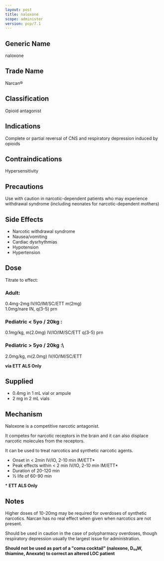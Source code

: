 ```yaml
---
layout: post
title: naloxone
scope: administer
version: pcp/7.1
---
```


## Generic Name

naloxone

## Trade Name

Narcan®

## Classification

Opioid antagonist

## Indications

Complete or partial reversal of CNS and respiratory depression induced by opioids

## Contraindications

Hypersensitivity

## Precautions

Use with caution in narcotic-dependent patients who may experience withdrawal syndrome (including neonates for narcotic-dependent mothers)

## Side Effects

- Narcotic withdrawal syndrome
- Nausea/vomiting
- Cardiac dysrhythmias
- Hypotension
- Hypertension

## Dose

Titrate to effect:

### Adult:
0.4mg-2mg IV/IO/IM/SC/ETT m(2mg)\
1.0mg/nare IN, q(3-5) prn

### Pediatric < 5yo / 20kg :
0.1mg/kg, m(2.0mg) IV/IO/IM/SC/ETT q(3-5) prn

### Pediatric > 5yo / 20kg :\
2.0mg/kg, m(2.0mg) IV/IO/IM/SC/ETT

**via ETT ALS Only**

## Supplied

- 0.4mg in 1 mL vial or ampule
- 2 mg in 2 mL vials

## Mechanism

Naloxone is a competitive narcotic antagonist.

It competes for narcotic receptors in the brain and it can also displace narcotic molecules from the receptors.

It can be used to treat narcotics and synthetic narcotic agents.

- Onset in < 2min IV/IO, 2-10 min IM/ETT\*
- Peak effects within < 2 min IV/IO, 2-10 min IM/ETT\*
- Duration of 20-120 min
- ½ life of 60-90 min

\* **ETT ALS Only**

## Notes

Higher doses of 10-20mg may be required for overdoses of synthetic narcotics. Narcan has no real effect when given when narcotics are not present.

Should be used in caution in the case of polypharmacy overdoses, though respiratory depression usually the largest issue for administration.

**Should not be used as part of a "coma cocktail" (naloxone, D₅₀W, thiamine, Anexate) to correct an altered LOC patient**
